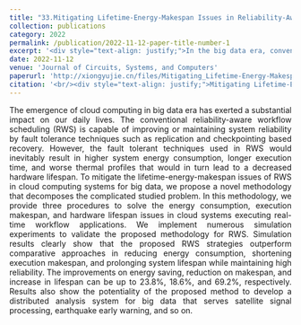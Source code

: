 ```yaml
---
title: "33.Mitigating Lifetime-Energy-Makespan Issues in Reliability-Aware Workflow Scheduling for Big Data"
collection: publications
category: 2022
permalink: /publication/2022-11-12-paper-title-number-1
excerpt: '<div style="text-align: justify;">In the big data era, conventional RWS in cloud computing has issues. We propose a new methodology. Simulations show our RWS strategies are superior and the method has potential for big data systems.</div>'
date: 2022-11-12
venue: 'Journal of Circuits, Systems, and Computers'
paperurl: 'http://xiongyujie.cn/files/Mitigating_Lifetime-Energy-Makespan_Issues_in_Reliability-Aware_Workflow_Scheduling_for_Big_Data.pdf'
citation: '<br/><div style="text-align: justify;">Mitigating Lifetime-Energy-Makespan Issues in Reliability-Aware Workflow Scheduling for Big Data, Y.-J. Xiong*, S.-Y. Cheng and B. Chen, Journal of Circuits, Systems and Computers, 2022, 31 (1): 2250012</div>'
---
```


<div style="text-align: justify;">The emergence of cloud computing in big data era has exerted a substantial impact on our daily lives. The conventional reliability-aware workflow scheduling (RWS) is capable of improving or maintaining system reliability by fault tolerance techniques such as replication and checkpointing based recovery. However, the fault tolerant techniques used in RWS would inevitably result in higher system energy consumption, longer execution time, and worse thermal profiles that would in turn lead to a decreased hardware lifespan. To mitigate the lifetime-energy-makespan issues of RWS in cloud computing systems for big data, we propose a novel methodology that decomposes the complicated studied problem. In this methodology, we provide three procedures to solve the energy consumption, execution makespan, and hardware lifespan issues in cloud systems executing real-time workflow applications. We implement numerous simulation experiments to validate the proposed methodology for RWS. Simulation results clearly show that the proposed RWS strategies outperform comparative approaches in reducing energy consumption, shortening execution makespan, and prolonging system lifespan while maintaining high reliability. The improvements on energy saving, reduction on makespan, and increase in lifespan can be up to 23.8%, 18.6%, and 69.2%, respectively. Results also show the potentiality of the proposed method to develop a distributed analysis system for big data that serves satellite signal processing, earthquake early warning, and so on.</div>

<br/>
